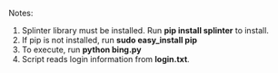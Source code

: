 Notes:

1. Splinter library must be installed. Run <b>pip install splinter</b> to install.
2. If pip is not installed, run <b>sudo easy_install pip</b>
3. To execute, run <b>python bing.py</b>
4. Script reads login information from <b>login.txt</b>. 

